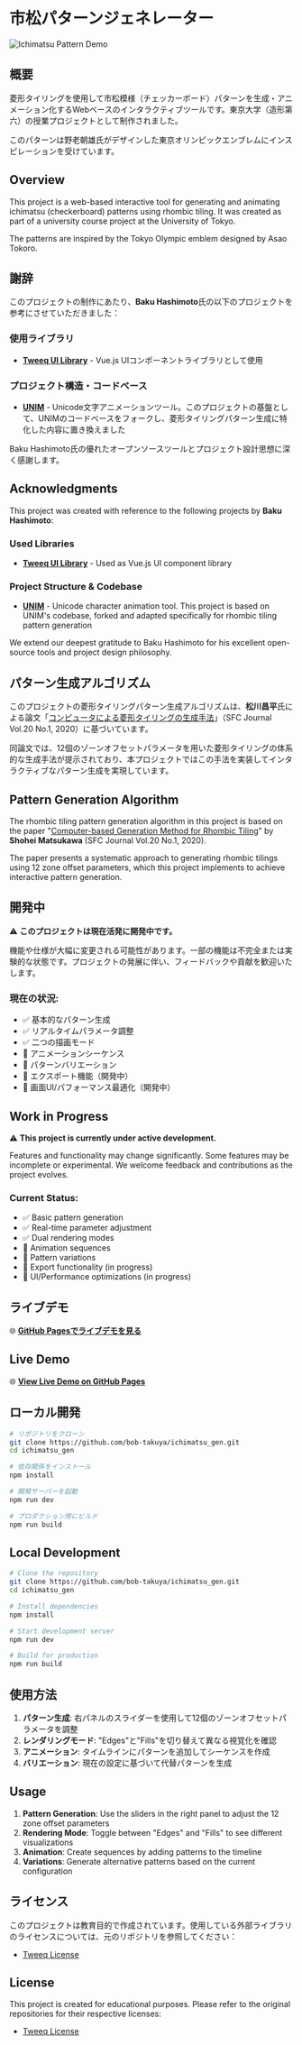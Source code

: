# 市松パターンジェネレーター

![Ichimatsu Pattern Demo](./public/icon.png)

## 概要

菱形タイリングを使用して市松模様（チェッカーボード）パターンを生成・アニメーション化するWebベースのインタラクティブツールです。東京大学（造形第六）の授業プロジェクトとして制作されました。

このパターンは野老朝雄氏がデザインした東京オリンピックエンブレムにインスピレーションを受けています。

## Overview

This project is a web-based interactive tool for generating and animating ichimatsu (checkerboard) patterns using rhombic tiling. It was created as part of a university course project at the University of Tokyo.

The patterns are inspired by the Tokyo Olympic emblem designed by Asao Tokoro.

## 謝辞

このプロジェクトの制作にあたり、**Baku Hashimoto**氏の以下のプロジェクトを参考にさせていただきました：

### 使用ライブラリ

- **[Tweeq UI Library](https://github.com/baku89/tweeq)** - Vue.js UIコンポーネントライブラリとして使用

### プロジェクト構造・コードベース

- **[UNIM](https://baku89.com/works/unim)** - Unicode文字アニメーションツール。このプロジェクトの基盤として、UNIMのコードベースをフォークし、菱形タイリングパターン生成に特化した内容に置き換えました

Baku Hashimoto氏の優れたオープンソースツールとプロジェクト設計思想に深く感謝します。

## Acknowledgments

This project was created with reference to the following projects by **Baku Hashimoto**:

### Used Libraries

- **[Tweeq UI Library](https://github.com/baku89/tweeq)** - Used as Vue.js UI component library

### Project Structure & Codebase

- **[UNIM](https://baku89.com/works/unim)** - Unicode character animation tool. This project is based on UNIM's codebase, forked and adapted specifically for rhombic tiling pattern generation

We extend our deepest gratitude to Baku Hashimoto for his excellent open-source tools and project design philosophy.

## パターン生成アルゴリズム

このプロジェクトの菱形タイリングパターン生成アルゴリズムは、**松川昌平**氏による論文「[コンピュータによる菱形タイリングの生成手法](https://gakkai.sfc.keio.ac.jp/journal/.assets/SFCJ20-1-07.pdf)」（SFC Journal Vol.20 No.1, 2020）に基づいています。

同論文では、12個のゾーンオフセットパラメータを用いた菱形タイリングの体系的な生成手法が提示されており、本プロジェクトではこの手法を実装してインタラクティブなパターン生成を実現しています。

## Pattern Generation Algorithm

The rhombic tiling pattern generation algorithm in this project is based on the paper "[Computer-based Generation Method for Rhombic Tiling](https://gakkai.sfc.keio.ac.jp/journal/.assets/SFCJ20-1-07.pdf)" by **Shohei Matsukawa** (SFC Journal Vol.20 No.1, 2020).

The paper presents a systematic approach to generating rhombic tilings using 12 zone offset parameters, which this project implements to achieve interactive pattern generation.

## 開発中

⚠️ **このプロジェクトは現在活発に開発中です。**

機能や仕様が大幅に変更される可能性があります。一部の機能は不完全または実験的な状態です。プロジェクトの発展に伴い、フィードバックや貢献を歓迎いたします。

### 現在の状況:

- ✅ 基本的なパターン生成
- ✅ リアルタイムパラメータ調整
- ✅ 二つの描画モード
- 🚧 アニメーションシーケンス
- 🚧 パターンバリエーション
- 🚧 エクスポート機能（開発中）
- 🚧 画面UI/パフォーマンス最適化（開発中）

## Work in Progress

⚠️ **This project is currently under active development.**

Features and functionality may change significantly. Some features may be incomplete or experimental. We welcome feedback and contributions as the project evolves.

### Current Status:

- ✅ Basic pattern generation
- ✅ Real-time parameter adjustment
- ✅ Dual rendering modes
- 🚧 Animation sequences
- 🚧 Pattern variations
- 🚧 Export functionality (in progress)
- 🚧 UI/Performance optimizations (in progress)

## ライブデモ

🌐 **[GitHub Pagesでライブデモを見る](https://bob-takuya.github.io/ichimatsu_gen/)**

## Live Demo

🌐 **[View Live Demo on GitHub Pages](https://bob-takuya.github.io/ichimatsu_gen/)**

## ローカル開発

```bash
# リポジトリをクローン
git clone https://github.com/bob-takuya/ichimatsu_gen.git
cd ichimatsu_gen

# 依存関係をインストール
npm install

# 開発サーバーを起動
npm run dev

# プロダクション用にビルド
npm run build
```

## Local Development

```bash
# Clone the repository
git clone https://github.com/bob-takuya/ichimatsu_gen.git
cd ichimatsu_gen

# Install dependencies
npm install

# Start development server
npm run dev

# Build for production
npm run build
```

## 使用方法

1. **パターン生成**: 右パネルのスライダーを使用して12個のゾーンオフセットパラメータを調整
2. **レンダリングモード**: "Edges"と"Fills"を切り替えて異なる視覚化を確認
3. **アニメーション**: タイムラインにパターンを追加してシーケンスを作成
4. **バリエーション**: 現在の設定に基づいて代替パターンを生成

## Usage

1. **Pattern Generation**: Use the sliders in the right panel to adjust the 12 zone offset parameters
2. **Rendering Mode**: Toggle between "Edges" and "Fills" to see different visualizations
3. **Animation**: Create sequences by adding patterns to the timeline
4. **Variations**: Generate alternative patterns based on the current configuration

## ライセンス

このプロジェクトは教育目的で作成されています。使用している外部ライブラリのライセンスについては、元のリポジトリを参照してください：

- [Tweeq License](https://github.com/baku89/tweeq/)

## License

This project is created for educational purposes. Please refer to the original repositories for their respective licenses:

- [Tweeq License](https://github.com/baku89/tweeq/)
